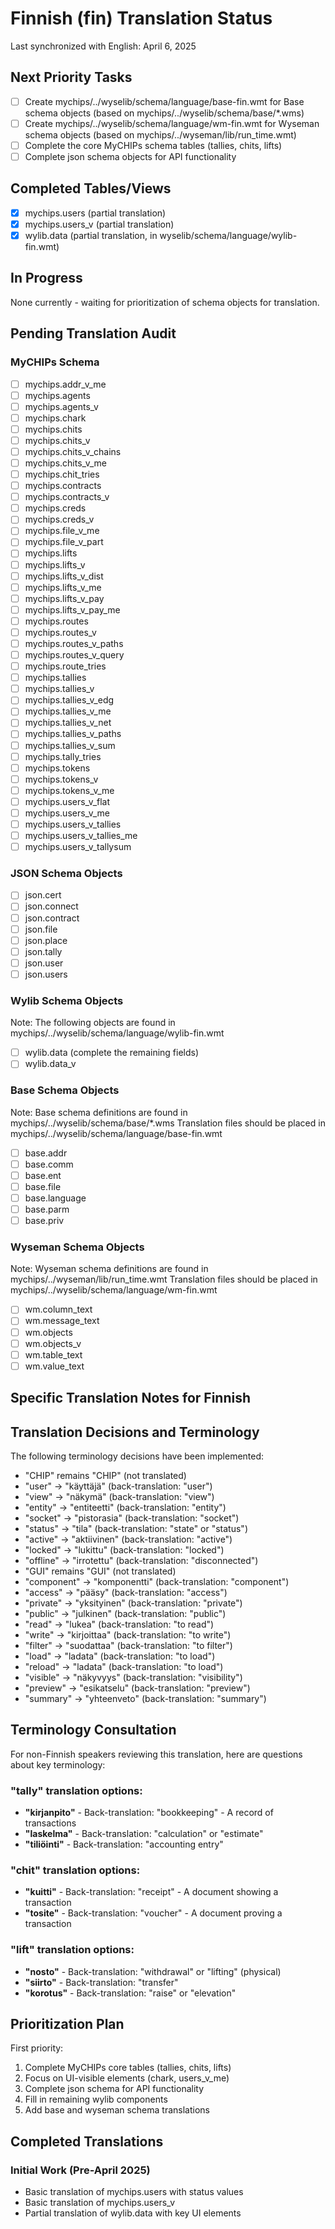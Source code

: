 # Finnish (fin) Translation Status

Last synchronized with English: April 6, 2025

## Next Priority Tasks
- [ ] Create mychips/../wyselib/schema/language/base-fin.wmt for Base schema objects (based on mychips/../wyselib/schema/base/*.wms)
- [ ] Create mychips/../wyselib/schema/language/wm-fin.wmt for Wyseman schema objects (based on mychips/../wyseman/lib/run_time.wmt)
- [ ] Complete the core MyCHIPs schema tables (tallies, chits, lifts)
- [ ] Complete json schema objects for API functionality

## Completed Tables/Views
- [x] mychips.users (partial translation)
- [x] mychips.users_v (partial translation)
- [x] wylib.data (partial translation, in wyselib/schema/language/wylib-fin.wmt)

## In Progress
None currently - waiting for prioritization of schema objects for translation.

## Pending Translation Audit

### MyCHIPs Schema
- [ ] mychips.addr_v_me
- [ ] mychips.agents
- [ ] mychips.agents_v
- [ ] mychips.chark
- [ ] mychips.chits
- [ ] mychips.chits_v
- [ ] mychips.chits_v_chains
- [ ] mychips.chits_v_me
- [ ] mychips.chit_tries
- [ ] mychips.contracts
- [ ] mychips.contracts_v
- [ ] mychips.creds
- [ ] mychips.creds_v
- [ ] mychips.file_v_me
- [ ] mychips.file_v_part
- [ ] mychips.lifts
- [ ] mychips.lifts_v
- [ ] mychips.lifts_v_dist
- [ ] mychips.lifts_v_me
- [ ] mychips.lifts_v_pay
- [ ] mychips.lifts_v_pay_me
- [ ] mychips.routes
- [ ] mychips.routes_v
- [ ] mychips.routes_v_paths
- [ ] mychips.routes_v_query
- [ ] mychips.route_tries
- [ ] mychips.tallies
- [ ] mychips.tallies_v
- [ ] mychips.tallies_v_edg
- [ ] mychips.tallies_v_me
- [ ] mychips.tallies_v_net
- [ ] mychips.tallies_v_paths
- [ ] mychips.tallies_v_sum
- [ ] mychips.tally_tries
- [ ] mychips.tokens
- [ ] mychips.tokens_v
- [ ] mychips.tokens_v_me
- [ ] mychips.users_v_flat
- [ ] mychips.users_v_me
- [ ] mychips.users_v_tallies
- [ ] mychips.users_v_tallies_me
- [ ] mychips.users_v_tallysum

### JSON Schema Objects
- [ ] json.cert
- [ ] json.connect
- [ ] json.contract
- [ ] json.file
- [ ] json.place
- [ ] json.tally
- [ ] json.user
- [ ] json.users

### Wylib Schema Objects
Note: The following objects are found in mychips/../wyselib/schema/language/wylib-fin.wmt
- [ ] wylib.data (complete the remaining fields)
- [ ] wylib.data_v

### Base Schema Objects
Note: Base schema definitions are found in mychips/../wyselib/schema/base/*.wms
Translation files should be placed in mychips/../wyselib/schema/language/base-fin.wmt
- [ ] base.addr
- [ ] base.comm
- [ ] base.ent
- [ ] base.file
- [ ] base.language
- [ ] base.parm
- [ ] base.priv

### Wyseman Schema Objects
Note: Wyseman schema definitions are found in mychips/../wyseman/lib/run_time.wmt
Translation files should be placed in mychips/../wyselib/schema/language/wm-fin.wmt
- [ ] wm.column_text
- [ ] wm.message_text
- [ ] wm.objects
- [ ] wm.objects_v
- [ ] wm.table_text
- [ ] wm.value_text

## Specific Translation Notes for Finnish

## Translation Decisions and Terminology

The following terminology decisions have been implemented:
- "CHIP" remains "CHIP" (not translated)
- "user" -> "käyttäjä" (back-translation: "user")
- "view" -> "näkymä" (back-translation: "view")
- "entity" -> "entiteetti" (back-translation: "entity")
- "socket" -> "pistorasia" (back-translation: "socket")
- "status" -> "tila" (back-translation: "state" or "status")
- "active" -> "aktiivinen" (back-translation: "active")
- "locked" -> "lukittu" (back-translation: "locked")
- "offline" -> "irrotettu" (back-translation: "disconnected")
- "GUI" remains "GUI" (not translated)
- "component" -> "komponentti" (back-translation: "component")
- "access" -> "pääsy" (back-translation: "access")
- "private" -> "yksityinen" (back-translation: "private")
- "public" -> "julkinen" (back-translation: "public")
- "read" -> "lukea" (back-translation: "to read")
- "write" -> "kirjoittaa" (back-translation: "to write")
- "filter" -> "suodattaa" (back-translation: "to filter")
- "load" -> "ladata" (back-translation: "to load")
- "reload" -> "ladata" (back-translation: "to load")
- "visible" -> "näkyvyys" (back-translation: "visibility")
- "preview" -> "esikatselu" (back-translation: "preview")
- "summary" -> "yhteenveto" (back-translation: "summary")

## Terminology Consultation

For non-Finnish speakers reviewing this translation, here are questions about key terminology:

### "tally" translation options:
- **"kirjanpito"** - Back-translation: "bookkeeping" - A record of transactions
- **"laskelma"** - Back-translation: "calculation" or "estimate"
- **"tiliöinti"** - Back-translation: "accounting entry"

### "chit" translation options:
- **"kuitti"** - Back-translation: "receipt" - A document showing a transaction
- **"tosite"** - Back-translation: "voucher" - A document proving a transaction

### "lift" translation options:
- **"nosto"** - Back-translation: "withdrawal" or "lifting" (physical)
- **"siirto"** - Back-translation: "transfer"
- **"korotus"** - Back-translation: "raise" or "elevation"

## Prioritization Plan

First priority:
1. Complete MyCHIPs core tables (tallies, chits, lifts)
2. Focus on UI-visible elements (chark, users_v_me)
3. Complete json schema for API functionality
4. Fill in remaining wylib components
5. Add base and wyseman schema translations

## Completed Translations

### Initial Work (Pre-April 2025)
- Basic translation of mychips.users with status values
- Basic translation of mychips.users_v
- Partial translation of wylib.data with key UI elements